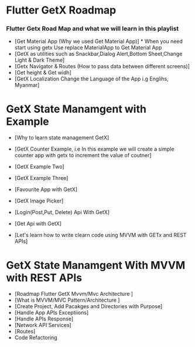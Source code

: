 # Flutter GetX Roadmap


### Flutter Getx Road Map and what we will learn in this playlist
- [Get Material App (Why we used Get Material App)] * When you need start using getx Use replace MaterialApp to Get Material App
- [GetX as utilities such as Snackbar,Dialog Alert,Bottom Sheet,Change Light & Dark Theme]
- [Getx Navigator & Routes (How to pass data between different screens)]
- [Get height & Get widh]
- [GetX Localization Change the Language of the App i.g Englihs, Myanmar]

# GetX State Manamgent with Example
- [Why to learn state management GetX]
- [GetX Counter Example, i.e In this example we will create a simple counter app with getx to increment the value of coutner]
- [GetX Example Two]
- [GetX Example Three]
- [Favourite App with GetX]
- [GetX Image Picker]
- [Login(Post,Put, Delete) Api With GetX]
- [Get Api with GetX]

- [Let's learn how to write clearn code using MVVM with GETx and REST APIs]

# GetX State Manamgent With MVVM with REST APIs

- [Roadmap Flutter GetX Mvvm/Mvc Architecture ]
- [What is MVVM/MVC Pattern/Architecture ]
- [Create Project, Add Pacakges and Directories with Purpose]
- [Handle App APIs Exceptiions]
- [Handle APIs Response]
- [Network API Services]
- [Routes]
- Code Refactoring
